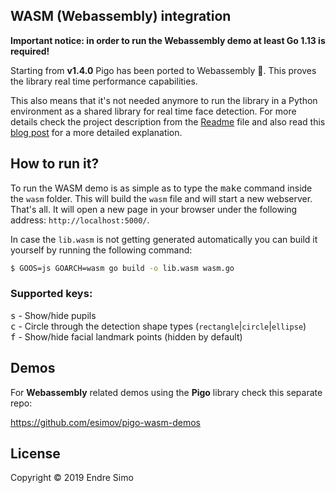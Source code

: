 ## WASM (Webassembly) integration

**Important notice: in order to run the Webassembly demo at least Go 1.13 is required!**

Starting from **v1.4.0** Pigo has been ported to Webassembly 🎉. This proves the library real time performance capabilities.

This also means that it's not needed anymore to run the library in a Python environment as a shared library for real time face detection. For more details check the project description from the [Readme](https://github.com/esimov/pigo/blob/master/README.md#real-time-face-detection) file and also read this [blog post](https://esimov.com/2019/11/pupilseyes-localization-in-the-pigo-face-detection-library) for a more detailed explanation.

## How to run it?

To run the WASM demo is as simple as to type the <kbd>make</kbd> command inside the `wasm` folder. This will build the `wasm` file and will start a new webserver. That's all. It will open a new page in your browser under the following address: `http://localhost:5000/`.

In case the `lib.wasm` is not getting generated automatically you can build it yourself by running the following command:

```bash
$ GOOS=js GOARCH=wasm go build -o lib.wasm wasm.go
```
### Supported keys:
<kbd>s</kbd> - Show/hide pupils<br/>
<kbd>c</kbd> - Circle through the detection shape types (`rectangle`|`circle`|`ellipse`)<br/>
<kbd>f</kbd> - Show/hide facial landmark points (hidden by default)

## Demos

For **Webassembly** related demos using the **Pigo** library check this separate repo:

https://github.com/esimov/pigo-wasm-demos

## License

Copyright © 2019 Endre Simo
